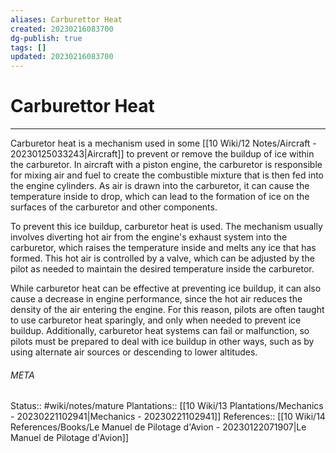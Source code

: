 ```yaml
---
aliases: Carburettor Heat
created: 20230216083700
dg-publish: true
tags: []
updated: 20230216083700
---
```

# Carburettor Heat
---
Carburetor heat is a mechanism used in some [[10 Wiki/12 Notes/Aircraft - 20230125033243\|Aircraft]] to prevent or remove the buildup of ice within the carburetor. In aircraft with a piston engine, the carburetor is responsible for mixing air and fuel to create the combustible mixture that is then fed into the engine cylinders. As air is drawn into the carburetor, it can cause the temperature inside to drop, which can lead to the formation of ice on the surfaces of the carburetor and other components.

To prevent this ice buildup, carburetor heat is used. The mechanism usually involves diverting hot air from the engine's exhaust system into the carburetor, which raises the temperature inside and melts any ice that has formed. This hot air is controlled by a valve, which can be adjusted by the pilot as needed to maintain the desired temperature inside the carburetor.

While carburetor heat can be effective at preventing ice buildup, it can also cause a decrease in engine performance, since the hot air reduces the density of the air entering the engine. For this reason, pilots are often taught to use carburetor heat sparingly, and only when needed to prevent ice buildup. Additionally, carburetor heat systems can fail or malfunction, so pilots must be prepared to deal with ice buildup in other ways, such as by using alternate air sources or descending to lower altitudes.



###### META
Status:: #wiki/notes/mature 
Plantations:: [[10 Wiki/13 Plantations/Mechanics - 20230221102941\|Mechanics - 20230221102941]]
References:: [[10 Wiki/14 References/Books/Le Manuel de Pilotage d'Avion - 20230122071907\|Le Manuel de Pilotage d'Avion]]
